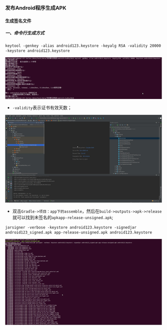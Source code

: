 ### 发布Android程序生成APK
#### 生成签名文件
##### 一、命令行生成方式
```
keytool -genkey -alias android123.keystore -keyalg RSA -validity 20000 -keystore android123.keystore
```
![image](https://github.com/ningbaoqi/AndroidSecurityAndRelease/blob/master/gif/pic1.jpg)

+ `-validity`表示证书有效天数；

![image](https://github.com/ningbaoqi/AndroidSecurityAndRelease/blob/master/gif/pic2..jpg)

+ 双击`Gradle->项目：app下的assemble`，然后在`build->outputs->apk->release`就可以找到未签名的`apkapp-release-unsigned.apk`;

```
jarsigner -verbose -keystore android123.keystore -signedjar android123_signed.apk app-release-unsigned.apk android123.keystore
```

![image](https://github.com/ningbaoqi/AndroidSecurityAndRelease/blob/master/gif/pic3.jpg)
